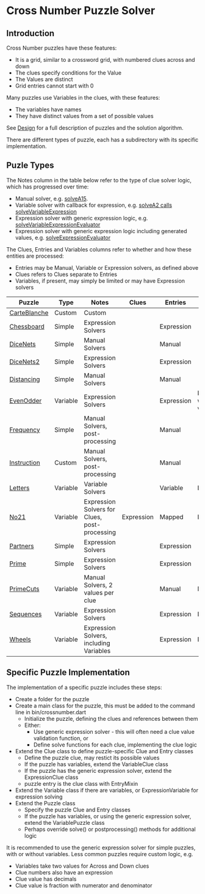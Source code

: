 # Cross Number Puzzle Solver

## Introduction

Cross Number puzzles have these features:

-   It is a grid, similar to a crossword grid, with numbered clues across and down
-   The clues specify conditions for the Value
-   The Values are distinct
-   Grid entries cannot start with 0

Many puzzles use Variables in the clues, with these features:

-   The variables have names
-   They have distinct values from a set of possible values

See [Design](Design.md) for a full description of puzzles and the solution algorithm.

There are different types of puzzle, each has a subdirectory with its specific implementation.


## Puzle Types

The Notes column in the table below refer to the type of clue solver logic, which has progressed over time:
- Manual solver, e.g. [solveA15](lib/primecuts/primecuts.dart).
- Variable solver with callback for expression, e.g. [solveA2 calls solveVariableExpression](lib/sequences/sequences.dart)
- Expression solver with generic expression logic, e.g. [solveVariableExpressionEvaluator](lib/sequences/sequences.dart)
- Expression solver with generic expression logic including generated values, e.g. [solveExpressionEvaluator](lib/dicenets2/dicenets2.dart)
 
The Clues, Entries and Variables columns refer to whether and how these entities are processed:
- Entries may be Manual, Variable or Expression solvers, as defined above
- Clues refers to Clues separate to Entries
- Variables, if present, may simply be limited or may have Expression solvers

| Puzzle | Type | Notes | Clues | Entries | Variables |
|--------|------|-------|-------|---------|-----------|
| [CarteBlanche](lib/carteblanche.dart) | Custom | Custom | | | |
| [Chessboard](lib/chessboard/README.md) | Simple | Expression Solvers | | Expression | |
| [DiceNets](lib/dicenets/README.md) | Simple | Manual Solvers | | Manual | |
| [DiceNets2](lib/dicenets2/README.md) | Simple | Expression Solvers | | Expression | |
| [Distancing](lib/distancing/README.md) | Simple | Manual Solvers | | Manual | |
| [EvenOdder](lib/evenodder/README.md) | Variable | Expression Solvers | | Expression | Limited with 2 values |
| [Frequency](lib/frequency/README.md) | Simple | Manual Solvers, post-processing | | Manual | |
| [Instruction](lib/instruction/README.md) | Custom | Manual Solvers, post-processing | | Manual | |
| [Letters](lib/letters/README.md) | Variable | Variable Solvers | | Variable | Limited  |
| [No21](lib/no21/README.md) | Variable | Expression Solvers for Clues, post-processing | Expression | Mapped | Limited |
| [Partners](lib/partners/README.md) | Simple | Expression Solvers | | Expression | |
| [Prime](lib/prime/README.md) | Simple | Expression Solvers | | Expression | |
| [PrimeCuts](lib/primecuts/README.md) | Variable | Manual Solvers, 2 values per clue | | Manual | Manual |
| [Sequences](lib/sequences/README.md) | Variable | Expression Solvers | | Expression | Limited |
| [Wheels](lib/wheels/README.md) | Variable | Expression Solvers, including Variables | | Expression | Expression |


## Specific Puzzle Implementation

The implementation of a specific puzzle includes these steps:

-   Create a folder for the puzzle
-   Create a main class for the puzzle, this must be added to the command line in bin/crossnumber.dart
    -   Initialize the puzzle, defining the clues and references between them
    -   Either:
         - Use generic expression solver - this will often need a clue value validation function, or 
         - Define solve functions for each clue, implementing the clue logic
-   Extend the Clue class to define puzzle-specific Clue and Entry classes
    -   Define the puzzle clue, may restict its possible values
    -   If the puzzle has variables, extend the VariableClue class
    -   If the puzzle has the generic expression solver, extend the ExpressionClue class
    -   puzzle entry is the clue class with EntryMixin
-   Extend the Variable class if there are variables, or ExpressionVariable for expression solving
-   Extend the Puzzle class
    -   Specify the puzzle Clue and Entry classes
    -   If the puzzle has variables, or using the generic expression solver, extend the VariablePuzzle class
    -   Perhaps override solve() or postprocessing() methods for additional logic

It is recommended to use the generic expression solver for simple puzzles, with or without variables. Less common puzzles require custom logic, e.g. 
- Variables take two values for Across and Down clues
- Clue numbers also have an expression
- Clue value has decimals
- Clue value is fraction with numerator and denominator
